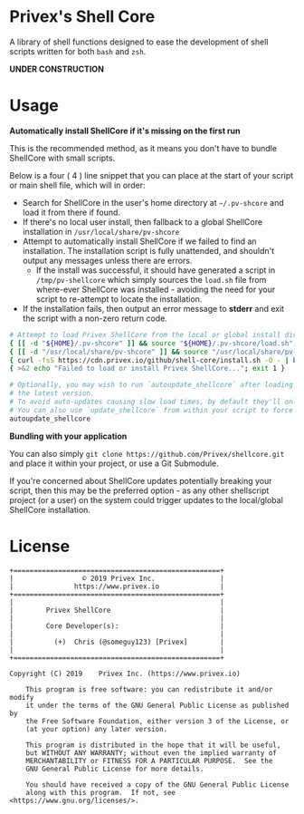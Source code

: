 # Privex's Shell Core

A library of shell functions designed to ease the development of shell scripts written for both `bash` and `zsh`.

**UNDER CONSTRUCTION**

# Usage

**Automatically install ShellCore if it's missing on the first run**

This is the recommended method, as it means you don't have to bundle ShellCore with small scripts.

Below is a four ( 4 ) line snippet that you can place at the start of your script or main shell file, which will
in order:

 - Search for ShellCore in the user's home directory at `~/.pv-shcore` and load it from there if found.
 - If there's no local user install, then fallback to a global ShellCore installation in `/usr/local/share/pv-shcore` 
 - Attempt to automatically install ShellCore if we failed to find an installation. The installation script is fully
   unattended, and shouldn't output any messages unless there are errors.
     - If the install was successful, it should have generated a script in `/tmp/pv-shellcore` which simply sources the `load.sh`
       file from where-ever ShellCore was installed - avoiding the need for your script to re-attempt to locate the installation.
 - If the installation fails, then output an error message to **stderr** and exit the script with a non-zero return code.

```bash
# Attempt to load Privex ShellCore from the local or global install directory, if not found, try to install it.
{ [[ -d "${HOME}/.pv-shcore" ]] && source "${HOME}/.pv-shcore/load.sh"; } || \
{ [[ -d "/usr/local/share/pv-shcore" ]] && source "/usr/local/share/pv-shcore/load.sh"; } || \
{ curl -fsS https://cdn.privex.io/github/shell-core/install.sh -O - | bash && source /tmp/pv-shellcore; } || \ 
{ >&2 echo "Failed to load or install Privex ShellCore..."; exit 1 }

# Optionally, you may wish to run `autoupdate_shellcore` after loading it. This will quietly update ShellCore to
# the latest version. 
# To avoid auto-updates causing slow load times, by default they'll only be triggered at most once per week.
# You can also use `update_shellcore` from within your script to force a ShellCore update.
autoupdate_shellcore
```

**Bundling with your application**

You can also simply `git clone https://github.com/Privex/shellcore.git` and place it within your project, or use a Git Submodule.

If you're concerned about ShellCore updates potentially breaking your script, then this may be the preferred option - as any other
shellscript project (or a user) on the system could trigger updates to the local/global ShellCore installation.

# License

```
+===================================================+
|                 © 2019 Privex Inc.                |
|               https://www.privex.io               |
+===================================================+
|                                                   |
|        Privex ShellCore                           |
|                                                   |
|        Core Developer(s):                         |
|                                                   |
|          (+)  Chris (@someguy123) [Privex]        |
|                                                   |
+===================================================+

Copyright (C) 2019    Privex Inc. (https://www.privex.io)

    This program is free software: you can redistribute it and/or modify
    it under the terms of the GNU General Public License as published by
    the Free Software Foundation, either version 3 of the License, or
    (at your option) any later version.

    This program is distributed in the hope that it will be useful,
    but WITHOUT ANY WARRANTY; without even the implied warranty of
    MERCHANTABILITY or FITNESS FOR A PARTICULAR PURPOSE.  See the
    GNU General Public License for more details.

    You should have received a copy of the GNU General Public License
    along with this program.  If not, see <https://www.gnu.org/licenses/>.

```

